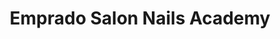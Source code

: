 ---
title: "Emprado Salon Nails Academy"
url: /ahmedabad/emprado-salon-nails-academy/
shop: Friseur
---